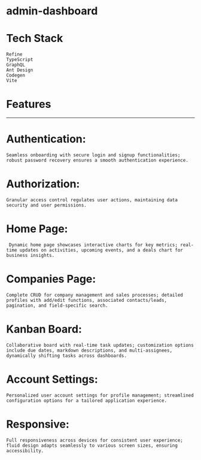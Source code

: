 # admin-dashboard

# Tech Stack
    Refine
    TypeScript
    GraphQL
    Ant Design
    Codegen
    Vite

# Features
-----------------------------------------------------------------------
# Authentication: 
    Seamless onboarding with secure login and signup functionalities; robust password recovery ensures a smooth authentication experience.

# Authorization: 
    Granular access control regulates user actions, maintaining data security and user permissions.

# Home Page:
     Dynamic home page showcases interactive charts for key metrics; real-time updates on activities, upcoming events, and a deals chart for business insights.

# Companies Page: 
    Complete CRUD for company management and sales processes; detailed profiles with add/edit functions, associated contacts/leads, pagination, and field-specific search.

# Kanban Board: 
    Collaborative board with real-time task updates; customization options include due dates, markdown descriptions, and multi-assignees, dynamically shifting tasks across dashboards.

# Account Settings: 
    Personalized user account settings for profile management; streamlined configuration options for a tailored application experience.

# Responsive: 
    Full responsiveness across devices for consistent user experience; fluid design adapts seamlessly to various screen sizes, ensuring accessibility.

